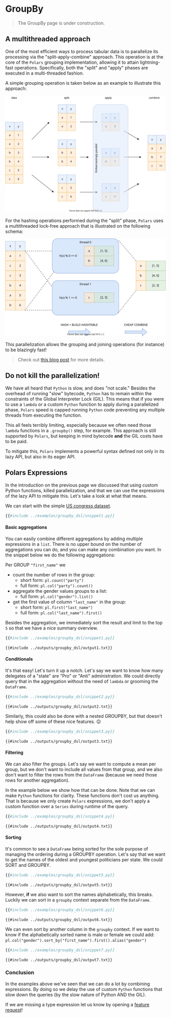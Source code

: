 # GroupBy

> The GroupBy page is under construction.

## A multithreaded approach

One of the most efficient ways to process tabular data is to parallelize its processing
via the "split-apply-combine" approach. This operation is at the core of the `Polars`
grouping implementation, allowing it to attain lightning-fast operations. Specifically,
both the "split" and "apply" phases are executed in a multi-threaded fashion.

A simple grouping operation is taken below as an example to illustrate this approach:

![](https://raw.githubusercontent.com/pola-rs/polars-static/master/docs/split-apply-combine.svg)

For the hashing operations performed during the "split" phase, `Polars` uses a
multithreaded lock-free approach that is illustrated on the following schema:

![](https://raw.githubusercontent.com/pola-rs/polars-static/master/docs/lock-free-hash.svg)

This parallelization allows the grouping and joining operations (for instance) to be
blazingly fast!

> Check out
> [this blog post](https://www.ritchievink.com/blog/2021/02/28/i-wrote-one-of-the-fastest-dataframe-libraries/)
> for more details.

## Do not kill the parallelization!

We have all heard that `Python` is slow, and does "not scale." Besides the overhead of
running "slow" bytecode, `Python` has to remain within the constraints of the Global
Interpreter Lock (GIL). This means that if you were to use a `lambda` or a custom
`Python` function to apply during a parallelized phase, `Polars` speed is capped running
`Python` code preventing any multiple threads from executing the function.

This all feels terribly limiting, especially because we often need those `lambda`
functions in a `.groupby()` step, for example. This approach is still supported by
`Polars`, but keeping in mind bytecode **and** the GIL costs have to be paid.

To mitigate this, `Polars` implements a powerful syntax defined not only in its lazy
API, but also in its eager API.

## Polars Expressions

In the introduction on the previous page we discussed that using custom Python
functions, killed parallelization, and that we can use the expressions of the lazy API
to mitigate this. Let's take a look at what that means.

We can start with the simple
[US congress dataset](https://github.com/unitedstates/congress-legislators).

```python
{{#include ../examples/groupby_dsl/snippet1.py}}
```

#### Basic aggregations

You can easily combine different aggregations by adding multiple expressions in a
`list`. There is no upper bound on the number of aggregations you can do, and you can
make any combination you want. In the snippet below we do the following aggregations:

Per GROUP `"first_name"` we

- count the number of rows in the group:
  - short form: `pl.count("party")`
  - full form: `pl.col("party").count()`
- aggregate the gender values groups to a list:
  - full form: `pl.col("gender").list()`
- get the first value of column `"last_name"` in the group:
  - short form: `pl.first("last_name")`
  - full form: `pl.col("last_name").first()`

Besides the aggregation, we immediately sort the result and limit to the top `5` so that
we have a nice summary overview.

```python
{{#include ../examples/groupby_dsl/snippet1.py}}
```

```text
{{#include ../outputs/groupby_dsl/output1.txt}}
```

#### Conditionals

It's that easy! Let's turn it up a notch. Let's say we want to know how many delegates
of a "state" are "Pro" or "Anti" administration. We could directly query that in the
aggregation without the need of `lambda` or grooming the `DataFrame`.

```python
{{#include ../examples/groupby_dsl/snippet2.py}}
```

```text
{{#include ../outputs/groupby_dsl/output2.txt}}
```

Similarly, this could also be done with a nested GROUPBY, but that doesn't help show off
some of these nice features. 😉

```python
{{#include ../examples/groupby_dsl/snippet3.py}}
```

```text
{{#include ../outputs/groupby_dsl/output3.txt}}
```

#### Filtering

We can also filter the groups. Let's say we want to compute a mean per group, but we
don't want to include all values from that group, and we also don't want to filter the
rows from the `DataFrame` (because we need those rows for another aggregation).

In the example below we show how that can be done. Note that we can make `Python`
functions for clarity. These functions don't cost us anything. That is because we only
create `Polars` expressions, we don't apply a custom function over a `Series` during
runtime of the query.

```python
{{#include ../examples/groupby_dsl/snippet4.py}}
```

```text
{{#include ../outputs/groupby_dsl/output4.txt}}
```

#### Sorting

It's common to see a `DataFrame` being sorted for the sole purpose of managing the
ordering during a GROUPBY operation. Let's say that we want to get the names of the
oldest and youngest politicians per state. We could SORT and GROUPBY.

```python
{{#include ../examples/groupby_dsl/snippet5.py}}
```

```text
{{#include ../outputs/groupby_dsl/output5.txt}}
```

However, **if** we also want to sort the names alphabetically, this breaks. Luckily we
can sort in a `groupby` context separate from the `DataFrame`.

```python
{{#include ../examples/groupby_dsl/snippet6.py}}
```

```text
{{#include ../outputs/groupby_dsl/output6.txt}}
```

We can even sort by another column in the `groupby` context. If we want to know if the
alphabetically sorted name is male or female we could add:
`pl.col("gender").sort_by("first_name").first().alias("gender")`

```python
{{#include ../examples/groupby_dsl/snippet7.py}}
```

```text
{{#include ../outputs/groupby_dsl/output7.txt}}
```

### Conclusion

In the examples above we've seen that we can do a lot by combining expressions. By doing
so we delay the use of custom `Python` functions that slow down the queries (by the slow
nature of Python AND the GIL).

If we are missing a type expression let us know by opening a
[feature request](https://github.com/pola-rs/polars/issues/new/choose)!
